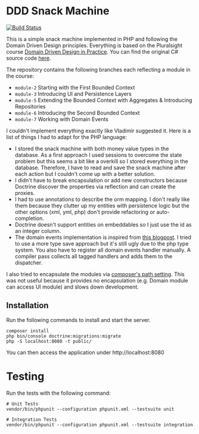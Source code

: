 # DDD Snack Machine

[![Build Status](https://travis-ci.com/fabwu/dddinaction.svg?branch=module-6)](https://travis-ci.com/fabwu/dddinaction)

This is a simple snack machine implemented in PHP and following the Domain Driven Design
principles. Everything is based on the Pluralsight course 
[Domain Driven Design in Practice](https://www.pluralsight.com/courses/domain-driven-design-in-practice).
You can find the original C# source code [here](https://github.com/vkhorikov/DddInAction).

The repository contains the following branches each reflecting a module in the course:

- `module-2` Starting with the First Bounded Context
- `module-3` Introducing UI and Persistence Layers
- `module-5` Extending the Bounded Context with Aggregates & Introducing Repositories
- `module-6` Introducing the Second Bounded Context
- `module-7` Working with Domain Events

I couldn't implement everything exactly like Vladimir suggested it. Here is a list of 
things I had to adapt for the PHP language:

- I stored the snack machine with both money value types in the database. As a first 
approach I used sessions to overcome the state problem but this seems a bit like a overkill
so I stored everything in the database. Therefore, I have to read and save the snack machine
after each action but I couldn't come up with a better solution.
- I didn't have to break encapsulation or add new constructors because Doctrine discover
the properties via reflection and can create the proxies.
- I had to use annotations to describe the orm mapping. I don't really like them because they
clutter up my entities with persistence logic but the other options (xml, yml, php) don't provide
refactoring or auto-completion.
- Doctrine doesn't support entities on embeddables so I just use the id as an integer column.
- The domain events implementation is inspired from [this blogpost](https://beberlei.de/2013/07/24/doctrine_and_domainevents.html).
I tried to use a more type save approach but it's still ugly due to the php type system. You also have
to register all domain events handler manually. A compiler pass collects all tagged handlers and adds them
to the dispatcher.

I also tried to encapsulate the modules via [composer's path setting](https://getcomposer.org/doc/05-repositories.md#path). This was not useful
because it provides no encapsulation (e.g. Domain module can access UI module) and slows
down development.

## Installation

Run the following commands to install and start the server.
```
composer install
php bin/console doctrine:migrations:migrate
php -S localhost:8080 -t public/
```
You can then access the application under http://localhost:8080

# Testing

Run the tests with the following command:
```
# Unit Tests
vendor/bin/phpunit --configuration phpunit.xml --testsuite unit

# Integration Tests
vendor/bin/phpunit --configuration phpunit.xml --testsuite integration
```